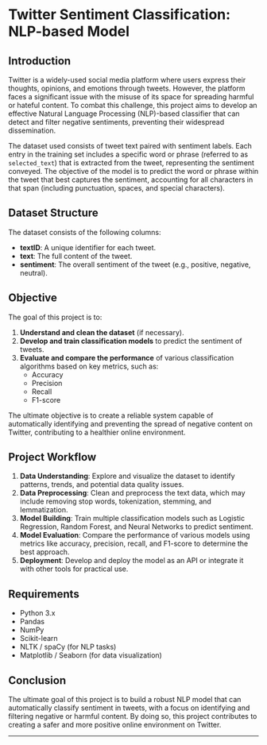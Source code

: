 # Twitter Sentiment Classification: NLP-based Model

## Introduction
Twitter is a widely-used social media platform where users express their thoughts, opinions, and emotions through tweets. However, the platform faces a significant issue with the misuse of its space for spreading harmful or hateful content. To combat this challenge, this project aims to develop an effective Natural Language Processing (NLP)-based classifier that can detect and filter negative sentiments, preventing their widespread dissemination.

The dataset used consists of tweet text paired with sentiment labels. Each entry in the training set includes a specific word or phrase (referred to as `selected_text`) that is extracted from the tweet, representing the sentiment conveyed. The objective of the model is to predict the word or phrase within the tweet that best captures the sentiment, accounting for all characters in that span (including punctuation, spaces, and special characters).

## Dataset Structure
The dataset consists of the following columns:

- **textID**: A unique identifier for each tweet.
- **text**: The full content of the tweet.
- **sentiment**: The overall sentiment of the tweet (e.g., positive, negative, neutral).

## Objective
The goal of this project is to:

1. **Understand and clean the dataset** (if necessary).
2. **Develop and train classification models** to predict the sentiment of tweets.
3. **Evaluate and compare the performance** of various classification algorithms based on key metrics, such as:
   - Accuracy
   - Precision
   - Recall
   - F1-score

The ultimate objective is to create a reliable system capable of automatically identifying and preventing the spread of negative content on Twitter, contributing to a healthier online environment.

## Project Workflow

1. **Data Understanding**: Explore and visualize the dataset to identify patterns, trends, and potential data quality issues.
2. **Data Preprocessing**: Clean and preprocess the text data, which may include removing stop words, tokenization, stemming, and lemmatization.
3. **Model Building**: Train multiple classification models such as Logistic Regression, Random Forest, and Neural Networks to predict sentiment.
4. **Model Evaluation**: Compare the performance of various models using metrics like accuracy, precision, recall, and F1-score to determine the best approach.
5. **Deployment**: Develop and deploy the model as an API or integrate it with other tools for practical use.

## Requirements

- Python 3.x
- Pandas
- NumPy
- Scikit-learn
- NLTK / spaCy (for NLP tasks)
- Matplotlib / Seaborn (for data visualization)


## Conclusion

The ultimate goal of this project is to build a robust NLP model that can automatically classify sentiment in tweets, with a focus on identifying and filtering negative or harmful content. By doing so, this project contributes to creating a safer and more positive online environment on Twitter.

---